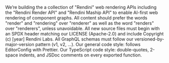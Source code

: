We’re building the a collection of "Rendini" web rendering APIs including the "Rendini Render API"
and "Rendini Maship API" to enable AI-first web rendering of component graphs. All content should
prefer the words "render" and "rendering" over "renderer" as well as the word "renders" over
"renderers", unless unavoidable. All new source files must begin with an SPDX header matching our
LICENSE (Apache-2.0) and include Copyright (c) [year] Rendini Labs. All GraphQL schemas must follow
our versioned-by-major-version pattern (v1, v2, …). Our general code style: follows EditorConfig
with Prettier. Our TypeScript code style: double-quotes, 2-space indents, and JSDoc comments on
every exported function.
